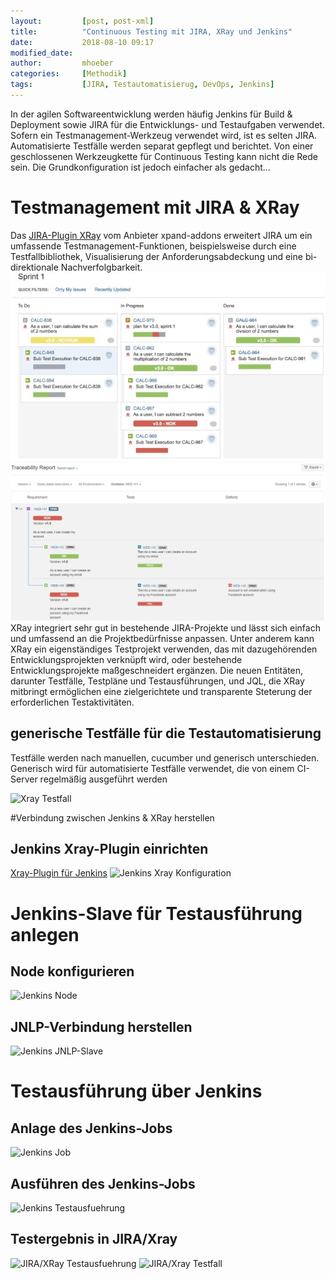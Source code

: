 ```yaml
---
layout:         [post, post-xml]              
title:          "Continuous Testing mit JIRA, XRay und Jenkins"
date:           2018-08-10 09:17
modified_date: 
author:         mhoeber
categories:     [Methodik]
tags:           [JIRA, Testautomatisierug, DevOps, Jenkins]
---
```

In der agilen Softwareentwicklung werden häufig Jenkins für Build & Deployment sowie JIRA für die Entwicklungs- und Testaufgaben verwendet. Sofern ein Testmanagement-Werkzeug verwendet wird, ist es selten JIRA. Automatisierte Testfälle werden separat gepflegt und berichtet. Von einer geschlossenen Werkzeugkette für Continuous Testing kann nicht die Rede sein. Die Grundkonfiguration ist jedoch einfacher als gedacht...

# Testmanagement mit JIRA & XRay
Das [JIRA-Plugin XRay](https://www.xpand-addons.com/xray/) vom Anbieter xpand-addons erweitert JIRA um ein umfassende Testmanagement-Funktionen, beispielsweise durch eine Testfallbibliothek, Visualisierung der Anforderungsabdeckung und eine bi-direktionale Nachverfolgbarkeit.
![JIRA/Xray Sprint-Board](/assets/images/posts/jenkins-xray/jira-xray-sprint-board-xsmall.jpg)
![JIRA/Xray Nachverfolgbarkeit](/assets/images/posts/jenkins-xray/jira-xray-traceability-small.jpg)
XRay integriert sehr gut in bestehende JIRA-Projekte und lässt sich einfach und umfassend an die Projektbedürfnisse anpassen. Unter anderem kann XRay ein eigenständiges Testprojekt verwenden, das mit dazugehörenden Entwicklungsprojekten verknüpft wird, oder bestehende Entwicklungsprojekte maßgeschneidert ergänzen.
Die neuen Entitäten, darunter Testfälle, Testpläne und Testausführungen, und JQL, die XRay mitbringt ermöglichen eine zielgerichtete und transparente Steterung der erforderlichen Testaktivitäten.

## generische Testfälle für die Testautomatisierung
Testfälle werden nach manuellen, cucumber und generisch unterschieden. Generisch wird für automatisierte Testfälle verwendet, die von einem CI-Server regelmäßig ausgeführt werden

![Xray Testfall](/assets/images/posts/jenkins-xray/xray-testcase.jpg)

#Verbindung zwischen Jenkins & XRay herstellen
## Jenkins Xray-Plugin einrichten
[Xray-Plugin für Jenkins](https://confluence.xpand-addons.com/display/XRAY/Integration+with+Jenkins)
![Jenkins Xray Konfiguration](/assets/images/posts/jenkins-xray/jenkins-plugin-config.jpg)

# Jenkins-Slave für Testausführung anlegen
## Node konfigurieren

![Jenkins Node](/assets/images/posts/jenkins-xray/jenkins-node.jpg)
## JNLP-Verbindung herstellen

![Jenkins JNLP-Slave](/assets/images/posts/jenkins-xray/jenkins-jnlp.jpg)

# Testausführung über Jenkins
## Anlage des Jenkins-Jobs
![Jenkins Job](/assets/images/posts/jenkins-xray/jenkins-job-config.jpg)

## Ausführen des Jenkins-Jobs
![Jenkins Testausfuehrung](/assets/images/posts/jenkins-xray/jenkins-job-run.jpg)

## Testergebnis in JIRA/Xray
![JIRA/XRay Testausfuehrung](/assets/images/posts/jenkins-xray/jira-testrun.jpg)
![JIRA/Xray Testfall](/assets/images/posts/jenkins-xray/jira-testcase.jpg)
